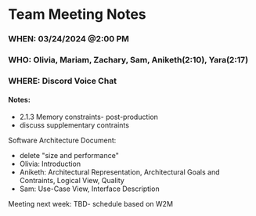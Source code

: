 # Team Meeting Notes
### WHEN: 03/24/2024 @2:00 PM
### WHO: Olivia, Mariam, Zachary, Sam, Aniketh(2:10), Yara(2:17)
### WHERE: Discord Voice Chat

#### Notes:
- 2.1.3 Memory constraints- post-production
- discuss supplementary contraints

Software Architecture Document:
- delete "size and performance"
- Olivia: Introduction
- Aniketh: Architectural Representation, Architectural Goals and Contraints, Logical View, Quality
- Sam: Use-Case View, Interface Description

Meeting next week: TBD- schedule based on W2M

